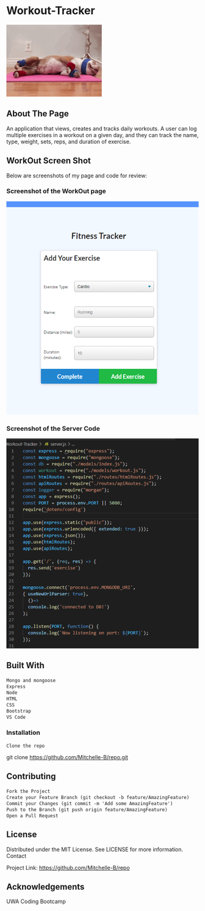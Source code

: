 # Workout-Tracker

![Gif](assets/workout.gif)

## About The Page ## 

An application that views, creates and tracks daily workouts. A user can log multiple exercises in a workout on a given day, and they can track the name, type, weight, sets, reps, and duration of exercise.

## WorkOut Screen Shot ##

Below are screenshots of my page and code for review:

### Screenshot of the WorkOut page ###

![Screenshot of the website](assets/workout.PNG)

### Screenshot of the Server Code ###

![Screenshot of the HTML Code](assets/servercode.PNG)

## Built With ##

    Mongo and mongoose
    Express
    Node
    HTML 
    CSS 
    Bootstrap
    VS Code


### Installation ###

    Clone the repo

git clone https://github.com/Mitchelle-B/repo.git

## Contributing ##

    Fork the Project
    Create your Feature Branch (git checkout -b feature/AmazingFeature)
    Commit your Changes (git commit -m 'Add some AmazingFeature')
    Push to the Branch (git push origin feature/AmazingFeature)
    Open a Pull Request

## License ##

Distributed under the MIT License. See LICENSE for more information.
Contact

Project Link: https://github.com/Mitchelle-B/repo

## Acknowledgements ##

UWA Coding Bootcamp 